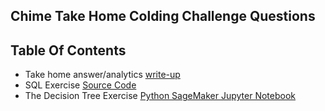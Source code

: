 ## Chime Take Home Colding Challenge Questions

## Table Of Contents

* Take home answer/analytics [write-up](https://github.com/dirkzeng0513/creditcard-fraud-detection-chime-exercise-/blob/master/Chime_Take_Home%20(Yan%20Zeng).pdf)
* SQL Exercise [Source Code](https://github.com/dirkzeng0513/creditcard-fraud-detection-chime-exercise-/blob/master/src/chime-sql-exercise.sql)
* The Decision Tree Exercise [Python SageMaker Jupyter Notebook](https://github.com/dirkzeng0513/creditcard-fraud-detection-chime-exercise-/blob/master/notebook/payment-fraud-detection-chime-takehome.ipynb)

